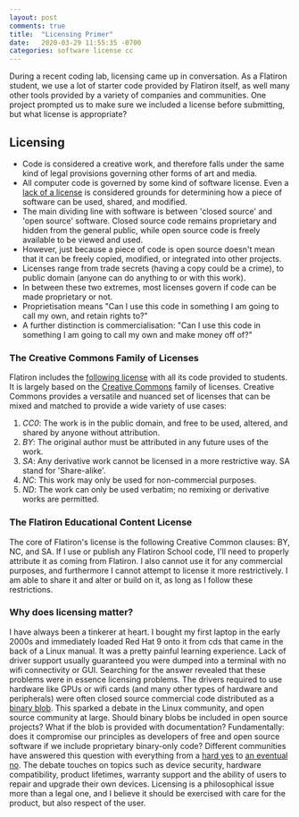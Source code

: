 ```yaml
---
layout: post
comments: true
title:  "Licensing Primer"
date:   2020-03-29 11:55:35 -0700
categories: software license cc
---
```


During a recent coding lab, licensing came up in conversation. As a Flatiron student, we use a lot of starter code provided by Flatiron itself, as well many other tools provided by a variety of companies and communities. One project prompted us to make sure we included a license before submitting, but what license is appropriate?


## Licensing

* Code is considered a creative work, and therefore falls under the same kind of legal provisions governing other forms of art and media.
* All computer code is governed by some kind of software license. Even a [lack of a license](https://en.wikipedia.org/wiki/Public_domain) is considered grounds for determining how a piece of software can be used, shared, and modified.
* The main dividing line with software is between 'closed source' and 'open source' software. Closed source code remains proprietary and hidden from the general public, while open source code is freely available to be viewed and used.
* However, just because a piece of code is open source doesn't mean that it can be freely copied, modified, or integrated into other projects.
* Licenses range from trade secrets (having a copy could be a crime), to public domain (anyone can do anything to or with this work). 
* In between these two extremes, most licenses govern if code can be made proprietary or not.
* Proprietisation means "Can I use this code in something I am going to call my own, and retain rights to?"
* A further distinction is commercialisation: "Can I use this code in something I am going to call my own and make money off of?"

### The Creative Commons Family of Licenses

Flatiron includes the [following license](https://learn.co/content-license) with all its code provided to students. It is largely based on the [Creative Commons](https://creativecommons.org/) family of licenses. Creative Commons provides a versatile and nuanced set of licenses that can be mixed and matched to provide a wide variety of use cases:

1. _CC0_: The work is in the public domain, and free to be used, altered, and shared by anyone without attribution.
2. _BY_: The original author must be attributed in any future uses of the work.
3. _SA_: Any derivative work cannot be licensed in a more restrictive way. SA stand for 'Share-alike'.
4. _NC_: This work may only be used for non-commercial purposes.
5. _ND_: The work can only be used verbatim; no remixing or derivative works are permitted.

### The Flatiron Educational Content License

The core of Flatiron's license is the following Creative Common clauses: BY, NC, and SA. If I use or publish any Flatiron School code, I'll need to properly attribute it as coming from Flatiron. I also cannot use it for any commercial purposes, and furthermore I cannot attempt to license it more restrictively. I am able to share it and alter or build on it, as long as I follow these restrictions.

### Why does licensing matter?

I have always been a tinkerer at heart. I bought my first laptop in the early 2000s and immediately loaded Red Hat 9 onto it from cds that came in the back of a Linux manual. It was a pretty painful learning experience. Lack of driver support usually guaranteed you were dumped into a terminal with no wifi connectivity or GUI. Searching for the answer revealed that these problems were in essence licensing problems. The drivers required to use hardware like GPUs or wifi cards (and many other types of hardware and peripherals) were often closed source commercial code distributed as a [binary blob](https://en.wikipedia.org/wiki/Proprietary_device_driver). This sparked a debate in the Linux community, and open source community at large. Should binary blobs be included in open source projects? What if the blob is provided with documentation? Fundamentally: does it compromise our principles as developers of free and open source software if we include proprietary binary-only code? Different communities have answered this question with everything from a [hard yes](https://en.wikipedia.org/wiki/Linux-libre) to [an eventual no](https://en.wikipedia.org/wiki/Android_(operating_system)#Linux_kernel). The debate touches on topics such as device security, hardware compatibility, product lifetimes, warranty support and the ability of users to repair and upgrade their own devices. Licensing is a philosophical issue more than a legal one, and I believe it should be exercised with care for the product, but also respect of the user.